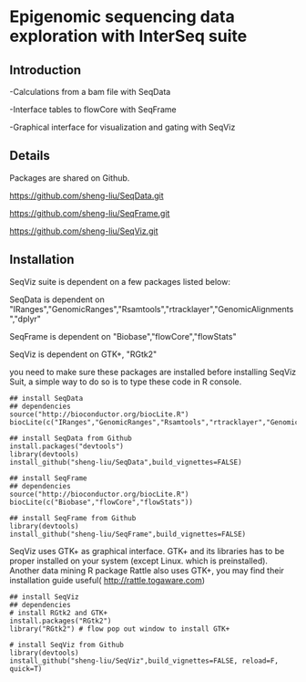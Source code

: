 # Epigenomic sequencing data exploration with InterSeq suite #

## Introduction ##

-Calculations from a bam file with SeqData

-Interface tables to flowCore with SeqFrame

-Graphical interface for visualization and gating with SeqViz


## Details ##

Packages are shared on Github.

https://github.com/sheng-liu/SeqData.git

https://github.com/sheng-liu/SeqFrame.git

https://github.com/sheng-liu/SeqViz.git

## Installation ##

SeqViz suite is dependent on a few packages listed below:

SeqData is dependent on
"IRanges","GenomicRanges","Rsamtools","rtracklayer","GenomicAlignments","dplyr"

SeqFrame is dependent on
"Biobase","flowCore","flowStats"

SeqViz is dependent on
GTK+, "RGtk2"

you need to make sure these packages are installed before installing SeqViz Suit, a simple way to do so is to type these code in R console.

```
## install SeqData
## dependencies
source("http://bioconductor.org/biocLite.R")
biocLite(c("IRanges","GenomicRanges","Rsamtools","rtracklayer","GenomicAlignments","dplyr"))

## install SeqData from Github
install.packages("devtools")
library(devtools)
install_github("sheng-liu/SeqData",build_vignettes=FALSE)
```

```
## install SeqFrame
## dependencies
source("http://bioconductor.org/biocLite.R")
biocLite(c("Biobase","flowCore","flowStats"))

## install SeqFrame from Github
library(devtools)
install_github("sheng-liu/SeqFrame",build_vignettes=FALSE)
```

SeqViz uses GTK+ as graphical interface. GTK+ and its libraries has to be proper installed on your system (except Linux. which is preinstalled). Another data mining R package Rattle also uses GTK+, you may find their installation guide useful( http://rattle.togaware.com)


```
## install SeqViz
## dependencies
# install RGtk2 and GTK+
install.packages("RGtk2")
library("RGtk2") # flow pop out window to install GTK+

# install SeqViz from Github
library(devtools)
install_github("sheng-liu/SeqViz",build_vignettes=FALSE, reload=F, quick=T)
```